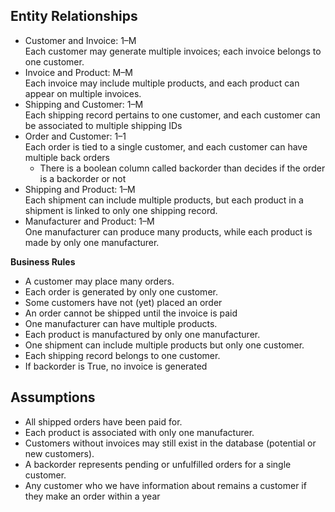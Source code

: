 ## **Entity Relationships**

* Customer and Invoice: 1–M  
  Each customer may generate multiple invoices; each invoice belongs to one customer.  
* Invoice and Product: M–M  
  Each invoice may include multiple products, and each product can appear on multiple invoices.  
* Shipping and Customer: 1–M  
  Each shipping record pertains to one customer, and each customer can be associated to multiple shipping IDs  
* Order and Customer: 1–1  
  Each order is tied to a single customer, and each customer can have multiple back orders  
  * There is a boolean column called backorder than decides if the order is a backorder or not  
* Shipping and Product: 1–M  
  Each shipment can include multiple products, but each product in a shipment is linked to only one shipping record.  
* Manufacturer and Product: 1–M  
  One manufacturer can produce many products, while each product is made by only one manufacturer.

**Business Rules**

* A customer may place many orders.  
* Each order is generated by only one customer.  
* Some customers have not (yet) placed an order  
* An order cannot be shipped until the invoice is paid  
* One manufacturer can have multiple products.  
* Each product is manufactured by only one manufacturer.  
* One shipment can include multiple products but only one customer.  
* Each shipping record belongs to one customer.  
* If backorder is True, no invoice is generated

## **Assumptions**

* All shipped orders have been paid for.  
* Each product is associated with only one manufacturer.  
* Customers without invoices may still exist in the database (potential or new customers).  
* A backorder represents pending or unfulfilled orders for a single customer.  
* Any customer who we have information about remains a customer if they make an order within a year

